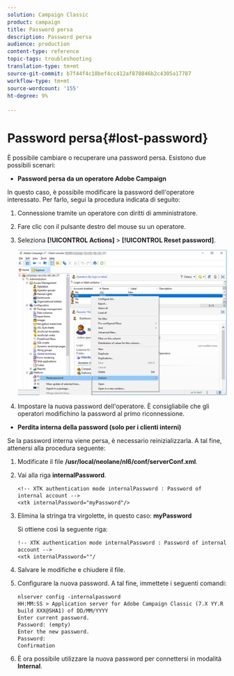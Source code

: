 ```yaml
---
solution: Campaign Classic
product: campaign
title: Password persa
description: Password persa
audience: production
content-type: reference
topic-tags: troubleshooting
translation-type: tm+mt
source-git-commit: b7f44f4c18bef4cc412af878846b2c4305a17787
workflow-type: tm+mt
source-wordcount: '155'
ht-degree: 9%

---
```



# Password persa{#lost-password}

È possibile cambiare o recuperare una password persa.
Esistono due possibili scenari:

* **Password persa da un operatore Adobe Campaign**

In questo caso, è possibile modificare la password dell&#39;operatore interessato.
Per farlo, segui la procedura indicata di seguito:

1. Connessione tramite un operatore con diritti di amministratore.
1. Fare clic con il pulsante destro del mouse su un operatore.
1. Seleziona **[!UICONTROL Actions]** > **[!UICONTROL Reset password]**.

   ![](assets/operator-passwd.png)

1. Impostare la nuova password dell&#39;operatore. È consigliabile che gli operatori modifichino la password al primo riconnessione.

* **Perdita interna della password (solo per i clienti interni)**

Se la password interna viene persa, è necessario reinizializzarla.
A tal fine, attenersi alla procedura seguente:

1. Modificate il file **/usr/local/neolane/nl6/conf/serverConf.xml**.

1. Vai alla riga **internalPassword**.

   ```
   <!-- XTK authentication mode internalPassword : Password of internal account -->
   <xtk internalPassword="myPassword"/>
   ```

1. Elimina la stringa tra virgolette, in questo caso: **myPassword**

   Si ottiene così la seguente riga:

   ```
   !-- XTK authentication mode internalPassword : Password of internal account -->
   <xtk internalPassword=""/
   ```

1. Salvare le modifiche e chiudere il file.

1. Configurare la nuova password. A tal fine, immettete i seguenti comandi:

   ```
   nlserver config -internalpassword
   HH:MM:SS > Application server for Adobe Campaign Classic (7.X YY.R build XXX@SHA1) of DD/MM/YYYY
   Enter current password.
   Password: (empty)
   Enter the new password.
   Password: 
   Confirmation 
   ```

1. È ora possibile utilizzare la nuova password per connettersi in modalità **Internal**.

